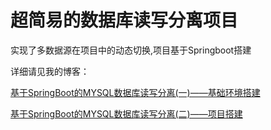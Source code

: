 # 超简易的数据库读写分离项目
实现了多数据源在项目中的动态切换,项目基于Springboot搭建

详细请见我的博客：

[基于SpringBoot的MYSQL数据库读写分离(一)——基础环境搭建](https://blog.csdn.net/mingwei_cheng/article/details/95222158)

[基于SpringBoot的MYSQL数据库读写分离(二)——项目搭建](https://blog.csdn.net/mingwei_cheng/article/details/95232525)
